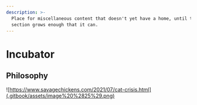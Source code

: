 ```yaml
---
description: >-
  Place for miscellaneous content that doesn't yet have a home, until the
  section grows enough that it can.
---
```


# Incubator

## Philosophy

![https://www.savagechickens.com/2021/07/cat-crisis.html](.gitbook/assets/image%20%2825%29.png)

